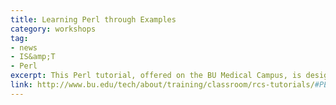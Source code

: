 ```yaml
---
title: Learning Perl through Examples 
category: workshops
tag: 
- news
- IS&amp;T
- Perl
excerpt: This Perl tutorial, offered on the BU Medical Campus, is designed with some possible bioinformatical applications of the language in mind. It is oriented towards those who have little or no prior programming experience and would like to get a solid start. It will introduce Perl through an integrated approach, covering all of the fundamentals of the Perl language, from code design and implementation to debugging and execution. It will also include information on the Perl help system, to ease the learning curve and provide an entry point for continuous exploration of the language. The tutorial itself will focus mostly on methodology and concepts; however, it will make an effort to achieve this goal through several quite simple, yet representative, code examples. The entire tutorial will be divided into two sessions. The first session will give students a brief overview and general information about Perl, with some hands-on exercises. The second session will focus on some frequently used language features, such as file I/O, string processing, regular expressions, and even some more advanced features, such as code reuse. All of the features will be introduced through some real bioinformatical examples. Please remember to sign up for both sessions to complete the tutorial.
link: http://www.bu.edu/tech/about/training/classroom/rcs-tutorials/#PERL1BUMC
---
```

